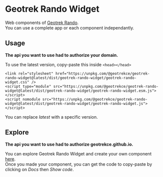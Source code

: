 # Geotrek Rando Widget

Web components of [Geotrek Rando](https://geotrek.fr/).\
You can use a complete app or each component independantly.

## Usage

**The api you want to use had to authorize your domain.**

To use the latest version, copy-paste this inside `<head></head>`

```
<link rel="stylesheet" href="https://unpkg.com/@geotrekce/geotrek-rando-widget@latest/dist/geotrek-rando-widget/geotrek-rando-widget.css" />
<script type="module" src="https://unpkg.com/@geotrekce/geotrek-rando-widget@latest/dist/geotrek-rando-widget/geotrek-rando-widget.esm.js"></script>
<script nomodule src="https://unpkg.com/@geotrekce/geotrek-rando-widget@latest/dist/geotrek-rando-widget/geotrek-rando-widget.js"></script>
```

You can replace _latest_ with a specific version.

## Explore

**The api you want to use had to authorize geotrekce.github.io.**

You can explore Geotrek Rando Widget and create your own component [here](https://geotrekce.github.io/Geotrek-rando-widget/).\
Once you made your component, you can get the code to copy-paste by clicking on _Docs_ then _Show code_.

